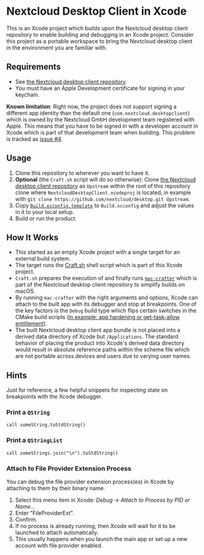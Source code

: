 # Nextcloud Desktop Client in Xcode

This is an Xcode project which builds upon the Nextcloud desktop client repository to enable building and debugging in an Xcode project.
Consider this project as a portable workspace to bring the Nextcloud desktop client in the environment you are familiar with.

## Requirements

- See [the Nextcloud desktop client repository](https://github.com/nextcloud/desktop).
- You must have an Apple Development certificate for signing in your keychain.

**Known limitation**: Right now, the project does not support signing a different app identity than the default one (`com.nextcloud.desktopclient`) which is owned by the Nextcloud GmbH development team registered with Apple. This means that you have to be signed in with a developer account in Xcode which is part of that development team when building. This problem is tracked as [issue #4](https://github.com/i2h3/nextcloud-desktop-client-xcode/issues/4).

## Usage

1. Clone this repository to wherever you want to have it.
2. **Optional** (the `Craft.sh` script will do so otherwise): Clone [the Nextcloud desktop client repository](https://github.com/nextcloud/desktop) as `Upstream` within the root of this repository clone where `NextcloudDesktopClient.xcodeproj` is located, in example with `git clone https://github.com/nextcloud/desktop.git Upstream`.
3. Copy [`Build.xcconfig.template`](Build.xcconfig.template) to `Build.xcconfig` and adjust the values in it to your local setup.
4. Build or run the product.

## How It Works

- This started as an empty Xcode project with a single target for an external build system.
- The target runs the [Craft.sh](Craft.sh) shell script which is part of this Xcode project.
- `Craft.sh` prepares the execution of and finally runs [`mac-crafter`](https://github.com/nextcloud/desktop/tree/master/admin/osx/mac-crafter) which is part of the Nextcloud desktop client repository to simplify builds on macOS.
- By running `mac-crafter` with the right arguments and options, Xcode can attach to the built app with its debugger and stop at breakpoints. One of the key factors is the `Debug` build type which flips certain switches in the CMake build scripts ([in example: app hardening or get-task-allow entitlement](https://github.com/nextcloud/desktop/pull/8474/files)).
- The built Nextcloud desktop client app bundle is not placed into a derived data directory of Xcode but `/Applications`. The standard behavior of placing the product into Xcode's derived data directory would result in absolute reference paths within the scheme file which are not portable across devices and users due to varying user names.

## Hints

Just for reference, a few helpful snippets for inspecting state on breakpoints with the Xcode debugger.

### Print a `QString`

```lldb
call someString.toStdString()
```

### Print a `QStringList`

```lldb
call someStrings.join("\n").toStdString()
```

### Attach to File Provider Extension Process

You can debug the file provider extension process(es) in Xcode by attaching to them by their binary name.

1. Select this menu item in Xcode: _Debug_ → _Attach to Process by PID or Name..._
2. Enter "FileProviderExt".
3. Confirm.
4. If no process is already running, then Xcode will wait for it to be launched to attach automatically.
5. This usually happens when you launch the main app or set up a new account with file provider enabled.